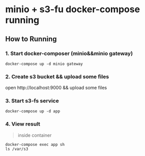 # minio + s3-fu docker-compose running

## How to Running


### 1. Start docker-composer (minio&&minio gateway)

```code
docker-compose up -d minio gateway
```

### 2. Create s3 bucket && upload some files

open http://localhost:9000 && upload some files

### 3. Start  s3-fs service

```code
docker-compose up -d app
```

### 4. View result

> inside container

```code
docker-compose exec app sh
ls /var/s3
```